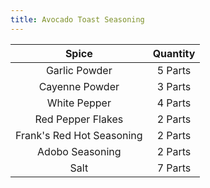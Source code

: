 ```yaml
---
title: Avocado Toast Seasoning
---
```


|           Spice           | Quantity |
|:-------------------------:|:--------:|
|       Garlic Powder       |  5 Parts |
|       Cayenne Powder      |  3 Parts |
|        White Pepper       |  4 Parts |
|     Red Pepper Flakes     |  2 Parts |
| Frank's Red Hot Seasoning |  2 Parts |
|      Adobo Seasoning      |  2 Parts |
|            Salt           |  7 Parts |
